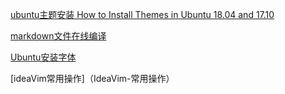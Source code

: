 [ubuntu主题安装 How to Install Themes in Ubuntu 18.04 and 17.10](https://itsfoss.com/install-themes-ubuntu/)  
  
[markdown文件在线编译](http://mahua.jser.me/)  

[Ubuntu安装字体](http://php-note.com/article/detail/921)  

[ideaVim常用操作]（IdeaVim-常用操作）
